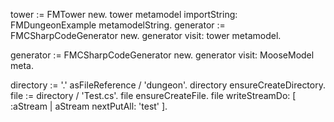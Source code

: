 tower := FMTower new.
tower metamodel importString: FMDungeonExample metamodelString.
generator := FMCSharpCodeGenerator new.
generator visit: tower metamodel.

generator := FMCSharpCodeGenerator new.
generator visit: MooseModel meta.

directory := '.' asFileReference / 'dungeon'.
directory ensureCreateDirectory.
file := directory / 'Test.cs'.
file ensureCreateFile.
file writeStreamDo: [ :aStream | 
	aStream nextPutAll: 'test' ].